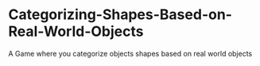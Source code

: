 # Categorizing-Shapes-Based-on-Real-World-Objects
A Game where you categorize objects shapes based on real world objects
